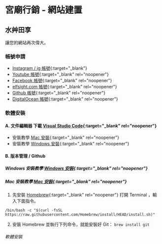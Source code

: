 # 宮廟行銷 - 網站建置
## 水艸田享
讓您的網站再次偉大。

### 帳號申請
- [Instagram / ig 帳號](https://www.instagram.com/){:target="_blank"}
- [Youtube 帳號](https://youtube.com/){:target="_blank" rel="noopener"}
- [Facebook 帳號](https://facebook.com/){:target="_blank" rel="noopener"}
- [elfsight.com 帳號](https://apps.elfsight.com/sign-up/){:target="_blank" rel="noopener"}
- [Github 帳號](https://pages.github.com/){:target="_blank" rel="noopener"}
- [DigitalOcean 帳號](https://cloud.digitalocean.com/registrations/new){:target="_blank" rel="noopener"}

### 軟體安裝
#### A. 文件編輯器 下載 [Visual Studio Code](https://code.visualstudio.com/download){:target="_blank" rel="noopener"}
- 安裝教學 [Mac 安裝](https://www.youtube.com/watch?v=V0umtTqyvyE){:target="_blank" rel="noopener"}
- 安裝教學 [Windows 安裝](https://www.youtube.com/watch?v=ivgCJ1XmNMM){:target="_blank" rel="noopener"}

#### B. 版本管理 / Github
##### Windows 安裝教學 [Windows 安裝](https://git-scm.com/download/win){:target="_blank" rel="noopener"}

##### Mac 安裝教學 [Mac 安裝](https://docs.microsoft.com/zh-tw/devops/develop/git/install-and-set-up-git){:target="_blank" rel="noopener"}
01. 先安裝 [Homebrew](https://brew.sh/){:target="_blank" rel="noopener"}
打開 Terminal ，輸入下面指令。
```
/bin/bash -c "$(curl -fsSL https://raw.githubusercontent.com/Homebrew/install/HEAD/install.sh)"
```
02. 安裝 Homebrew 並執行下列命令，就能安裝好 Git：
`brew install git`

###### 軟體安裝 
